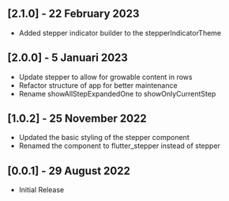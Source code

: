## [2.1.0] - 22 February 2023

- Added stepper indicator builder to the stepperIndicatorTheme

## [2.0.0] - 5 Januari 2023

- Update stepper to allow for growable content in rows
- Refactor structure of app for better maintenance
- Rename showAllStepExpandedOne to showOnlyCurrentStep

## [1.0.2] - 25 November 2022

- Updated the basic styling of the stepper component
- Renamed the component to flutter_stepper instead of stepper

## [0.0.1] - 29 August 2022

- Initial Release
